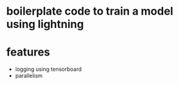 # boilerplate code to train a model using lightning

# features

- logging using tensorboard
- parallelism
